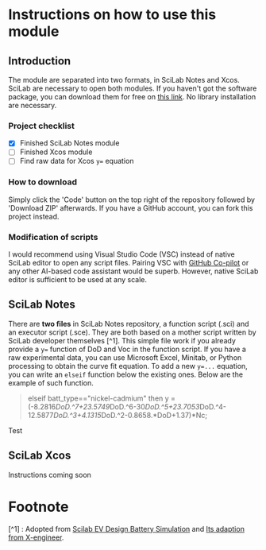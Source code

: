 # Instructions on how to use this module
## Introduction
The module are separated into two formats, in SciLab Notes and Xcos. SciLab are necessary to open both modules. If you haven't got the software package, you can download them for free on [this link](https://www.scilab.org/download/scilab-6.1.1). No library installation are necessary.
### Project checklist
- [x] Finished SciLab Notes module
- [ ] Finished Xcos module
- [ ] Find raw data for Xcos `y=` equation

### How to download
Simply click the 'Code' button on the top right of the repository followed by 'Download ZIP' afterwards. If you have a GitHub account, you can fork this project instead.

### Modification of scripts
I would recommend using Visual Studio Code (VSC) instead of native SciLab editor to open any script files. Pairing VSC with [GitHub Co-pilot](https://copilot.github.com/) or any other AI-based code assistant would be superb. However, native SciLab editor is sufficient to be used at any scale.

## SciLab Notes
There are **two files** in SciLab Notes repository, a function script (.sci) and an executor script (.sce). They are both based on a mother script written by SciLab developer themselves [^1]. This simple file work if you already provide a `y=` function of DoD and Voc in the function script. If you have a raw experimental data, you can use Microsoft Excel, Minitab, or Python processing to obtain the curve fit equation. To add a new `y=...` equation, you can write an `elseif` function below the existing ones. Below are the example of such function.
>   elseif batt_type=="nickel-cadmium" then 
        y = (-8.2816*DoD.^7+23.5749*DoD.^6-30*DoD.^5+23.7053*DoD.^4-12.5877*DoD.^3+4.1315*DoD.^2-0.8658.*DoD+1.37)*Nc;

Test

## SciLab Xcos
Instructions coming soon

# Footnote
[^1] : Adopted from [Scilab EV Design Battery Simulation](https://www.scilab.org/ev-design-battery-simulation) and [Its adaption from X-engineer](https://x-engineer.org/ev-design-battery-simulation/).